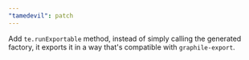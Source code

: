 ```yaml
---
"tamedevil": patch
---
```


Add `te.runExportable` method, instead of simply calling the generated factory,
it exports it in a way that's compatible with `graphile-export`.
